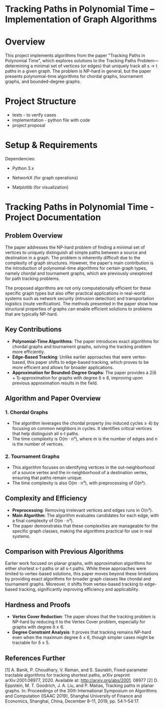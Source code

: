 # Tracking Paths in Polynomial Time – Implementation of Graph Algorithms

# Overview
This project implements algorithms from the paper "Tracking Paths in Polynomial Time", which explores solutions to the Tracking Paths Problem—determining a minimal set of vertices (or edges) that uniquely track all s → t paths in a given graph. The problem is NP-hard in general, but the paper presents polynomial-time algorithms for chordal graphs, tournament graphs, and bounded-degree graphs.

# Project Structure
- tests - to verify cases
- implementation - python file with code
- project proposal

# Setup & Requirements
Dependencies:

- Python 3.x

- NetworkX (for graph operations)

- Matplotlib (for visualization)

# Tracking Paths in Polynomial Time - Project Documentation

## Problem Overview

The paper addresses the NP-hard problem of finding a minimal set of vertices to uniquely distinguish all simple paths between a source and destination in a graph. The problem is inherently difficult due to the complexity of graph structures. However, the paper's main contribution is the introduction of polynomial-time algorithms for certain graph types, namely chordal and tournament graphs, which are previously unexplored for path tracking problems.

The proposed algorithms are not only computationally efficient for these specific graph types but also offer practical applications in real-world systems such as network security (intrusion detection) and transportation logistics (route verification). The methods presented in the paper show how structural properties of graphs can enable efficient solutions to problems that are typically NP-hard.

## Key Contributions

- **Polynomial-Time Algorithms**: The paper introduces exact algorithms for chordal graphs and tournament graphs, solving the tracking problem more efficiently.
- **Edge-Based Tracking**: Unlike earlier approaches that were vertex-based, this paper shifts to edge-based tracking, which proves to be more efficient and allows for broader applications.
- **Approximation for Bounded-Degree Graphs**: The paper provides a 2(δ + 1)-approximation for graphs with degree δ ≥ 6, improving upon previous approximation results in the field.

## Algorithm and Paper Overview

### 1. **Chordal Graphs**
   - The algorithm leverages the chordal property (no induced cycles ≥ 4) by focusing on common neighbors in cycles. It identifies critical vertices that help distinguish all s-t paths.
   - The time complexity is O(m · n³), where m is the number of edges and n is the number of vertices.

### 2. **Tournament Graphs**
   - This algorithm focuses on identifying vertices in the out-neighborhood of a source vertex and the in-neighborhood of a destination vertex, ensuring that paths remain unique.
   - The time complexity is also O(m · n³), with preprocessing of O(n²).

## Complexity and Efficiency

- **Preprocessing**: Removing irrelevant vertices and edges runs in O(n²).
- **Main Algorithm**: The algorithm evaluates candidates for each edge, with a final complexity of O(m · n³).
- The paper demonstrates that these complexities are manageable for the specific graph classes, making the algorithms practical for use in real systems.

## Comparison with Previous Algorithms

Earlier work focused on planar graphs, with approximation algorithms for either shortest s-t paths or all s-t paths. While these approaches were limited to vertex-based solutions, this paper moves beyond these limitations by providing exact algorithms for broader graph classes like chordal and tournament graphs. Moreover, it shifts from vertex-based tracking to edge-based tracking, significantly improving efficiency and applicability.

## Hardness and Proofs

- **Vertex Cover Reduction**: The paper shows that the tracking problem is NP-hard by reducing it to the Vertex Cover problem, especially for graphs with degree δ ≥ 6.
- **Degree Constraint Analysis**: It proves that tracking remains NP-hard even when the maximum degree δ ≤ 6, though simpler cases might be tractable for δ ≤ 5.

## References Further 

[1] A. Banik, P. Choudhary, V. Raman, and S. Saurabh, Fixed-parameter tractable algorithms for tracking
shortest paths, arXiv preprint arXiv:2001.08977, 2020. Available at: http://arxiv.org/abs/2001.
08977
[2] D. Eppstein, M. T. Goodrich, J. A. Liu, and P. Matias, Tracking paths in planar graphs. In: Proceedings of the 30th International Symposium on Algorithms and Computation (ISAAC 2019), Shanghai
University of Finance and Economics, Shanghai, China, December 8–11, 2019, pp. 54:1–54:17.

